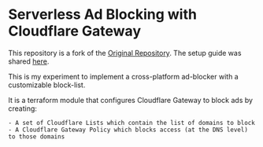 # Serverless Ad Blocking with Cloudflare Gateway

This repository is a fork of the [Original Repository](https://github.com/marco-lancini/utils/tree/main/terraform/cloudflare-gateway-adblocking). The setup guide was shared [here](https://blog.marcolancini.it/2022/blog-serverless-ad-blocking-with-cloudflare-gateway/).

This is my experiment to implement a cross-platform ad-blocker with a customizable block-list.

It is a terraform module that configures Cloudflare Gateway to block ads by creating:

    - A set of Cloudflare Lists which contain the list of domains to block
    - A Cloudflare Gateway Policy which blocks access (at the DNS level) to those domains
